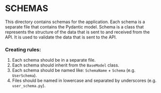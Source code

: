 # SCHEMAS
This directory contains schemas for the application. Each schema is a separate file that contains the Pydantic model. Schema is a class that represents the structure of the data that is sent to and received from the API. It is used to validate the data that is sent to the API.

### Creating rules:
1. Each schema should be in a separate file.
2. Each schema should inherit from the `BaseModel` class.
3. Each schema should be named like: `SchemaName` + `Schema` (e.g. `UserSchema`).
4. Files should be named in lowercase and separated by underscores (e.g. `user_schema.py`).